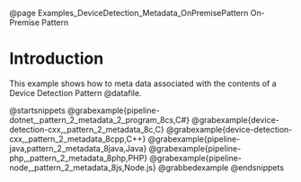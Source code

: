@page Examples_DeviceDetection_Metadata_OnPremisePattern On-Premise Pattern

# Introduction

This example shows how to meta data associated with the contents of a Device Detection Pattern @datafile.

@startsnippets
@grabexample{pipeline-dotnet,_pattern_2_metadata_2_program_8cs,C#}
@grabexample{device-detection-cxx,_pattern_2_metadata_8c,C}
@grabexample{device-detection-cxx,_pattern_2_metadata_8cpp,C++}
@grabexample{pipeline-java,pattern_2_metadata_8java,Java}
@grabexample{pipeline-php,_pattern_2_metadata_8php,PHP}
@grabexample{pipeline-node,_pattern_2_metadata_8js,Node.js}
@grabbedexample
@endsnippets
